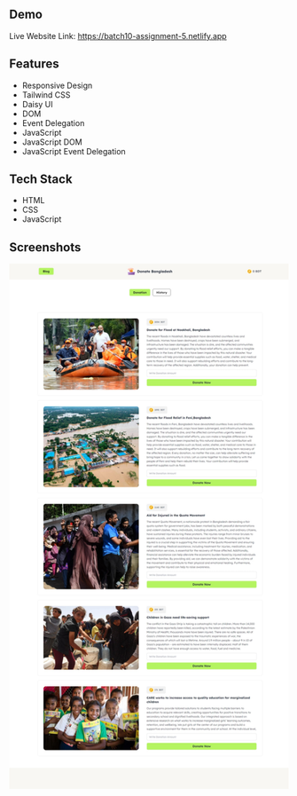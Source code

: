 ## Demo

Live Website Link:
https://batch10-assignment-5.netlify.app

## Features

- Responsive Design
- Tailwind CSS
- Daisy UI
- DOM
- Event Delegation
- JavaScript
- JavaScript DOM
- JavaScript Event Delegation

## Tech Stack

- HTML
- CSS
- JavaScript

## Screenshots

![Logo](./assets/project-screenshort.jpeg)
